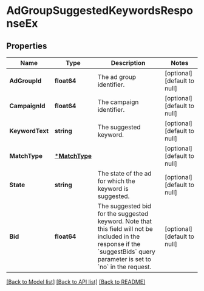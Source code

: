 # AdGroupSuggestedKeywordsResponseEx

## Properties
Name | Type | Description | Notes
------------ | ------------- | ------------- | -------------
**AdGroupId** | **float64** | The ad group identifier. | [optional] [default to null]
**CampaignId** | **float64** | The campaign identifier. | [optional] [default to null]
**KeywordText** | **string** | The suggested keyword. | [optional] [default to null]
**MatchType** | [***MatchType**](MatchType.md) |  | [optional] [default to null]
**State** | **string** | The state of the ad for which the keyword is suggested. | [optional] [default to null]
**Bid** | **float64** | The suggested bid for the suggested keyword. Note that this field will not be included in the response if the &#x60;suggestBids&#x60; query parameter is set to &#x60;no&#x60; in the request. | [optional] [default to null]

[[Back to Model list]](../README.md#documentation-for-models) [[Back to API list]](../README.md#documentation-for-api-endpoints) [[Back to README]](../README.md)

